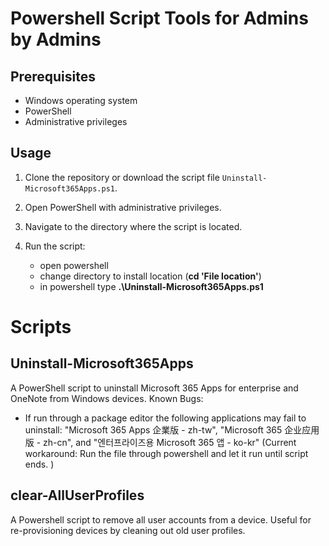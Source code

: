 # Powershell Script Tools for Admins by Admins

## Prerequisites

- Windows operating system
- PowerShell
- Administrative privileges

## Usage

1. Clone the repository or download the script file `Uninstall-Microsoft365Apps.ps1`.
2. Open PowerShell with administrative privileges.
3. Navigate to the directory where the script is located.
4. Run the script:

   - open powershell
   - change directory to install location (**cd 'File location'**)
   - in powershell type **.\Uninstall-Microsoft365Apps.ps1**

# Scripts

## Uninstall-Microsoft365Apps
A PowerShell script to uninstall Microsoft 365 Apps for enterprise and OneNote from Windows devices.
Known Bugs:
- If run through a package editor the following applications may fail to uninstall: "Microsoft 365 Apps 企業版 - zh-tw", "Microsoft 365 企业应用版 - zh-cn", and "엔터프라이즈용 Microsoft 365 앱 - ko-kr"
   (Current workaround: Run the file through powershell and let it run until script ends. )


## clear-AllUserProfiles
A Powershell script to remove all user accounts from a device. Useful for re-provisioning devices by cleaning out old user profiles.

